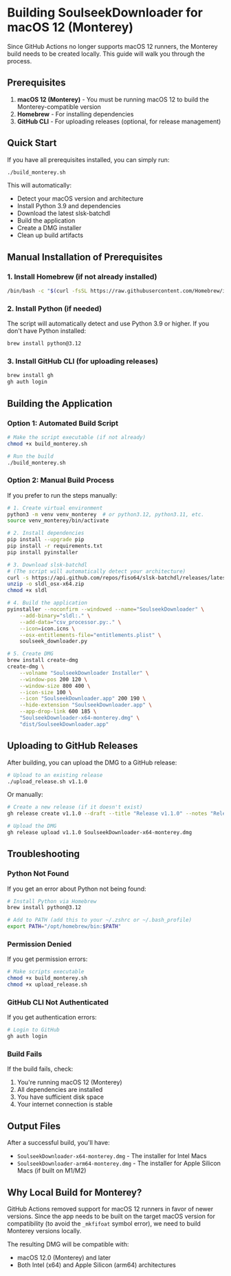 # Building SoulseekDownloader for macOS 12 (Monterey)

Since GitHub Actions no longer supports macOS 12 runners, the Monterey build needs to be created locally. This guide will walk you through the process.

## Prerequisites

1. **macOS 12 (Monterey)** - You must be running macOS 12 to build the Monterey-compatible version
2. **Homebrew** - For installing dependencies
3. **GitHub CLI** - For uploading releases (optional, for release management)

## Quick Start

If you have all prerequisites installed, you can simply run:

```bash
./build_monterey.sh
```

This will automatically:

- Detect your macOS version and architecture
- Install Python 3.9 and dependencies
- Download the latest slsk-batchdl
- Build the application
- Create a DMG installer
- Clean up build artifacts

## Manual Installation of Prerequisites

### 1. Install Homebrew (if not already installed)

```bash
/bin/bash -c "$(curl -fsSL https://raw.githubusercontent.com/Homebrew/install/HEAD/install.sh)"
```

### 2. Install Python (if needed)

The script will automatically detect and use Python 3.9 or higher. If you don't have Python installed:

```bash
brew install python@3.12
```

### 3. Install GitHub CLI (for uploading releases)

```bash
brew install gh
gh auth login
```

## Building the Application

### Option 1: Automated Build Script

```bash
# Make the script executable (if not already)
chmod +x build_monterey.sh

# Run the build
./build_monterey.sh
```

### Option 2: Manual Build Process

If you prefer to run the steps manually:

```bash
# 1. Create virtual environment
python3 -m venv venv_monterey  # or python3.12, python3.11, etc.
source venv_monterey/bin/activate

# 2. Install dependencies
pip install --upgrade pip
pip install -r requirements.txt
pip install pyinstaller

# 3. Download slsk-batchdl
# (The script will automatically detect your architecture)
curl -s https://api.github.com/repos/fiso64/slsk-batchdl/releases/latest | grep "browser_download_url.*osx-x64.zip" | cut -d'"' -f4 | xargs curl -L -o sldl_osx-x64.zip
unzip -o sldl_osx-x64.zip
chmod +x sldl

# 4. Build the application
pyinstaller --noconfirm --windowed --name="SoulseekDownloader" \
    --add-binary="sldl:." \
    --add-data="csv_processor.py:." \
    --icon=icon.icns \
    --osx-entitlements-file="entitlements.plist" \
    soulseek_downloader.py

# 5. Create DMG
brew install create-dmg
create-dmg \
    --volname "SoulseekDownloader Installer" \
    --window-pos 200 120 \
    --window-size 800 400 \
    --icon-size 100 \
    --icon "SoulseekDownloader.app" 200 190 \
    --hide-extension "SoulseekDownloader.app" \
    --app-drop-link 600 185 \
    "SoulseekDownloader-x64-monterey.dmg" \
    "dist/SoulseekDownloader.app"
```

## Uploading to GitHub Releases

After building, you can upload the DMG to a GitHub release:

```bash
# Upload to an existing release
./upload_release.sh v1.1.0
```

Or manually:

```bash
# Create a new release (if it doesn't exist)
gh release create v1.1.0 --draft --title "Release v1.1.0" --notes "Release v1.1.0 with Monterey support"

# Upload the DMG
gh release upload v1.1.0 SoulseekDownloader-x64-monterey.dmg
```

## Troubleshooting

### Python Not Found

If you get an error about Python not being found:

```bash
# Install Python via Homebrew
brew install python@3.12

# Add to PATH (add this to your ~/.zshrc or ~/.bash_profile)
export PATH="/opt/homebrew/bin:$PATH"
```

### Permission Denied

If you get permission errors:

```bash
# Make scripts executable
chmod +x build_monterey.sh
chmod +x upload_release.sh
```

### GitHub CLI Not Authenticated

If you get authentication errors:

```bash
# Login to GitHub
gh auth login
```

### Build Fails

If the build fails, check:

1. You're running macOS 12 (Monterey)
2. All dependencies are installed
3. You have sufficient disk space
4. Your internet connection is stable

## Output Files

After a successful build, you'll have:

- `SoulseekDownloader-x64-monterey.dmg` - The installer for Intel Macs
- `SoulseekDownloader-arm64-monterey.dmg` - The installer for Apple Silicon Macs (if built on M1/M2)

## Why Local Build for Monterey?

GitHub Actions removed support for macOS 12 runners in favor of newer versions. Since the app needs to be built on the target macOS version for compatibility (to avoid the `_mkfifoat` symbol error), we need to build Monterey versions locally.

The resulting DMG will be compatible with:

- macOS 12.0 (Monterey) and later
- Both Intel (x64) and Apple Silicon (arm64) architectures
